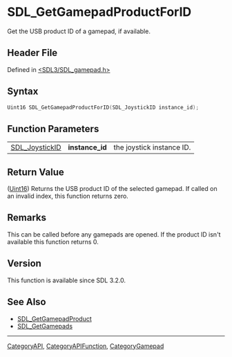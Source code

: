 # SDL_GetGamepadProductForID

Get the USB product ID of a gamepad, if available.

## Header File

Defined in [<SDL3/SDL_gamepad.h>](https://github.com/libsdl-org/SDL/blob/main/include/SDL3/SDL_gamepad.h)

## Syntax

```c
Uint16 SDL_GetGamepadProductForID(SDL_JoystickID instance_id);
```

## Function Parameters

|                                  |                 |                           |
| -------------------------------- | --------------- | ------------------------- |
| [SDL_JoystickID](SDL_JoystickID) | **instance_id** | the joystick instance ID. |

## Return Value

([Uint16](Uint16)) Returns the USB product ID of the selected gamepad. If
called on an invalid index, this function returns zero.

## Remarks

This can be called before any gamepads are opened. If the product ID isn't
available this function returns 0.

## Version

This function is available since SDL 3.2.0.

## See Also

- [SDL_GetGamepadProduct](SDL_GetGamepadProduct)
- [SDL_GetGamepads](SDL_GetGamepads)

----
[CategoryAPI](CategoryAPI), [CategoryAPIFunction](CategoryAPIFunction), [CategoryGamepad](CategoryGamepad)

